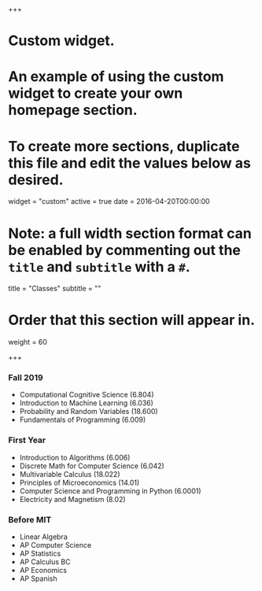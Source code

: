 +++
# Custom widget.
# An example of using the custom widget to create your own homepage section.
# To create more sections, duplicate this file and edit the values below as desired.
widget = "custom"
active = true
date = 2016-04-20T00:00:00

# Note: a full width section format can be enabled by commenting out the `title` and `subtitle` with a `#`.
title = "Classes"
subtitle = ""

# Order that this section will appear in.
weight = 60

+++

### Fall 2019

* Computational Cognitive Science (6.804)
* Introduction to Machine Learning (6.036)
* Probability and Random Variables (18.600)
* Fundamentals of Programming (6.009)

### First Year

* Introduction to Algorithms (6.006)
* Discrete Math for Computer Science (6.042)
* Multivariable Calculus (18.022)
* Principles of Microeconomics (14.01)
* Computer Science and Programming in Python (6.0001)
* Electricity and Magnetism (8.02)

### Before MIT

* Linear Algebra
* AP Computer Science
* AP Statistics
* AP Calculus BC
* AP Economics
* AP Spanish
